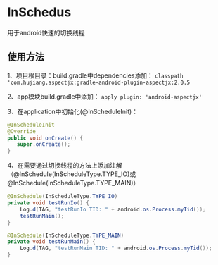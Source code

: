 # InSchedus
用于android快速的切换线程

使用方法
--

 1、项目根目录：build.gradle中dependencies添加：
 ```classpath 'com.hujiang.aspectjx:gradle-android-plugin-aspectjx:2.0.5```
 
 2、app模块build.gradle中添加：
 ```apply plugin: 'android-aspectjx'```

 3、在application中初始化(@InScheduleInit)：
 ```java
@InScheduleInit
@Override
public void onCreate() {
    super.onCreate();
}
 ```
4、在需要通过切换线程的方法上添加注解（@InSchedule(InScheduleType.TYPE_IO)或@InSchedule(InScheduleType.TYPE_MAIN)）
```java
@InSchedule(InScheduleType.TYPE_IO)
private void testRunIo() {
    Log.d(TAG, "testRunIo TID: " + android.os.Process.myTid());
    testRunMain();
}

@InSchedule(InScheduleType.TYPE_MAIN)
private void testRunMain() {
    Log.d(TAG, "testRunMain TID: " + android.os.Process.myTid());
}
```
